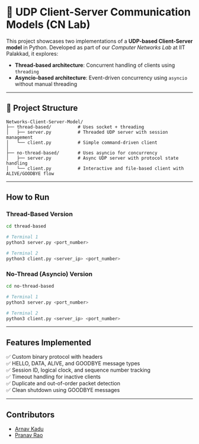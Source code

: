 
# 🧠 UDP Client-Server Communication Models (CN Lab)

This project showcases two implementations of a **UDP-based Client-Server model** in Python. Developed as part of our *Computer Networks Lab* at IIT Palakkad, it explores:

- **Thread-based architecture**: Concurrent handling of clients using `threading`
- **Asyncio-based architecture**: Event-driven concurrency using `asyncio` without manual threading

---

## 📁 Project Structure

```
Networks-Client-Server-Model/
├── thread-based/          # Uses socket + threading
│   ├── server.py          # Threaded UDP server with session management
│   └── client.py          # Simple command-driven client
│
├── no-thread-based/       # Uses asyncio for concurrency
│   ├── server.py          # Async UDP server with protocol state handling
│   └── client.py          # Interactive and file-based client with ALIVE/GOODBYE flow
```

---

## How to Run

### Thread-Based Version

```bash
cd thread-based

# Terminal 1
python3 server.py <port_number>

# Terminal 2
python3 client.py <server_ip> <port_number>
```

### No-Thread (Asyncio) Version

```bash
cd no-thread-based

# Terminal 1
python3 server.py <port_number>

# Terminal 2
python3 client.py <server_ip> <port_number>
```

---

## Features Implemented

✅ Custom binary protocol with headers  
✅ HELLO, DATA, ALIVE, and GOODBYE message types  
✅ Session ID, logical clock, and sequence number tracking  
✅ Timeout handling for inactive clients  
✅ Duplicate and out-of-order packet detection  
✅ Clean shutdown using GOODBYE messages  

---

## Contributors

- [Arnav Kadu](https://github.com/AlphaPruned)
- [Pranav Rao](https://github.com/PranavRao25)


<!-- 
This is Computer Networks Assignmnt 3 done by
1. Pranav Rao - 112101038
2. Arnav Kadu - 112101022 -->
